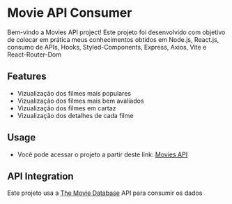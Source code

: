 # Movie API Consumer
Bem-vindo a Movies API project!
Este projeto foi desenvolvido com objetivo de colocar em prática meus conhecimentos obtidos em Node.js, React.js, consumo de APIs, Hooks, Styled-Components, Express, Axios, Vite e React-Router-Dom

## Features

- Vizualização dos filmes mais populares
- Vizualização dos filmes mais bem avaliados
- Vizualização dos filmes em cartaz
- Vizualização dos detalhes de cada filme

## Usage

- Você pode acessar o projeto a partir deste link: <a href="https://movies-api-react.vercel.app/" target="_blank"> Movies API </a>

## API Integration

Este projeto usa a <a href="https://www.themoviedb.org/?language=pt-BR" target="_blank">The Movie Database</a> API para consumir os dados
